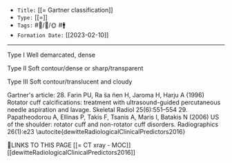 
-   `Title:` [[= Gartner classification]]
-   `Type:` [[=]]
-   `Tags:` #🧠️/📝️/🌞️  #🚹 
-   `Formation Date:` [[2023-02-10]]
---
Type I Well demarcated, dense 

Type II Soft contour/dense or sharp/transparent 

Type III Soft contour/translucent and cloudy

Gartner's article:
28. Farin PU, Ra ̈sa ̈nen H, Jaroma H, Harju A (1996) Rotator cuff calcifications: treatment with ultrasound-guided percutaneous needle aspiration and lavage. Skeletal Radiol 25(6):551–554
29. Papatheodorou A, Ellinas P, Takis F, Tsanis A, Maris I, Batakis N (2006) US of the shoulder: rotator cuff and non-rotator cuff disorders. Radiographics 26(1):e23
\autocite{dewitteRadiologicalClinicalPredictors2016}

🔗LINKS TO THIS PAGE
[[= CT xray - MOC]]
[[dewitteRadiologicalClinicalPredictors2016]]